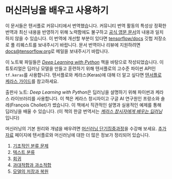 # 머신러닝을 배우고 사용하기

이 문서들은 텐서플로 커뮤니티에서 번역했습니다. 커뮤니티 번역 활동의 특성상 정확한 번역과 최신 내용을 반영하기 위해 노력함에도
불구하고 [공식 영문 문서](https://www.tensorflow.org/?hl=en)의 내용과 일치하지 않을 수 있습니다.
이 번역에 개선할 부분이 있다면
[tensorflow/docs](https://github.com/tensorflow/docs) 깃헙 저장소로 풀 리퀘스트를 보내주시기 바랍니다.
문서 번역이나 리뷰에 지원하려면 
[docs@tensorflow.org](https://groups.google.com/a/tensorflow.org/forum/#!forum/docs)로
메일을 보내주시기 바랍니다.


이 노트북 파일들은 *[Deep Learning with Python](https://books.google.com/books?id=Yo3CAQAACAAJ)* 책을 바탕으로 작성되었습니다. 이 튜토리얼은 딥러닝 모델을 만들고 훈련하기 위해 텐서플로의 고수준 파이썬 API인 `tf.keras`를 사용합니다. 텐서플로와 케라스(Keras)에 대해 더 알고 싶다면 [텐서플로 케라스 가이드](../../guide/keras.
)를 참고하세요.

출판사 노트: *Deep Learning with Python*은 딥러닝을 설명하기 위해 파이썬과 케라스 라이브러리를 사용합니다. 이 책은 케라스 창시자이고 구글 AI 연구원인 프랑소와 숄레(François Chollet)가 썼습니다. 이 책에서 직관적인 설명과 실용적인 예제를 통해 딥러닝을 배울 수 있습니다. (이 책의 한글 번역서는 *[케라스 창시자에게 배우는 딥러닝](https://books.google.co.kr/books?id=EJV5DwAAQBAJ)* 입니다)

머신러닝의 기본 원리와 개념을 배우려면 [머신러닝 단기집중과정](https://developers.google.com/machine-learning/crash-course/)을 수강해 보세요. [추가 자료](../next_steps) 페이지에 텐서플로와 머신러닝에 대한 더 많은 정보가 정리되어 있습니다.

1. [기초적인 분류 문제](./basic_classification.ipynb)
2. [텍스트 분류](./basic_text_classification.ipynb)
3. [회귀](./basic_regression.ipynb)
4. [과대적합과 과소적합](./overfit_and_underfit.ipynb)
5. [모델의 저장과 복원](./save_and_restore_models.ipynb)
